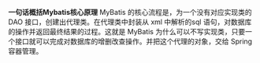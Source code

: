 **一句话概括Mybatis核心原理**
MyBatis 的核心流程是，为一个没有对应实现类的 DAO 接口，创建出代理类。在代理类中封装从 xml 中解析的sql 语句，对数据库的操作并返回最终结果的过程。这就是 MyBatis 为什么可以不写实现类，只要一个接口就可以完成对数据库的增删改查操作。并把这个代理的对象，交给 Spring 容器管理。